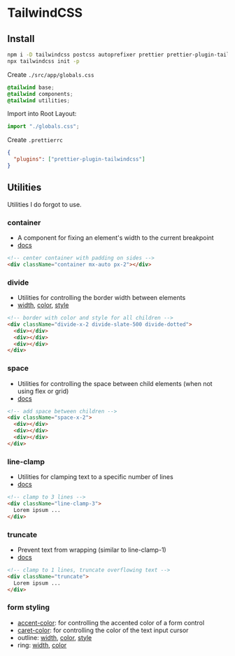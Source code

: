 # TailwindCSS

## Install

```sh
npm i -D tailwindcss postcss autoprefixer prettier prettier-plugin-tailwindcss
npx tailwindcss init -p
```

Create `./src/app/globals.css`
```CSS
@tailwind base;
@tailwind components;
@tailwind utilities;
```

Import into Root Layout:
```TypeScript
import "./globals.css";
```

Create `.prettierrc`
```JSON
{
  "plugins": ["prettier-plugin-tailwindcss"]
}
```

## Utilities
Utilities I do forgot to use.
### container
- A component for fixing an element's width to the current breakpoint
- [docs](https://tailwindcss.com/docs/container)
```HTML
<!-- center container with padding on sides -->
<div className="container mx-auto px-2"></div>
```

### divide
- Utilities for controlling the border width between elements
- [width](https://tailwindcss.com/docs/divide-width), [color](https://tailwindcss.com/docs/divide-color), [style](https://tailwindcss.com/docs/divide-style)
```HTML
<!-- border with color and style for all children -->
<div className="divide-x-2 divide-slate-500 divide-dotted">
  <div></div>
  <div></div>
  <div></div>
</div>
```

### space
- Utilities for controlling the space between child elements (when not using flex or grid)
- [docs](https://tailwindcss.com/docs/space)
```HTML
<!-- add space between children -->
<div className="space-x-2">
  <div></div>
  <div></div>
  <div></div>
</div>
```

### line-clamp
- Utilities for clamping text to a specific number of lines
- [docs](https://tailwindcss.com/docs/line-clamp)
```HTML
<!-- clamp to 3 lines -->
<div className="line-clamp-3">
  Lorem ipsum ...
</div>
```

### truncate
- Prevent text from wrapping (similar to line-clamp-1)
- [docs](https://tailwindcss.com/docs/text-overflow#truncate)
```HTML
<!-- clamp to 1 lines, truncate overflowing text -->
<div className="truncate">
  Lorem ipsum ...
</div>
```

### form styling
- [accent-color](https://tailwindcss.com/docs/accent-color): for controlling the accented color of a form control
- [caret-color](https://tailwindcss.com/docs/caret-color): for controlling the color of the text input cursor
- outline: [width](https://tailwindcss.com/docs/outline-width), [color](https://tailwindcss.com/docs/outline-color), [style](https://tailwindcss.com/docs/outline-style)
- ring: [width](https://tailwindcss.com/docs/ring-width), [color](https://tailwindcss.com/docs/ring-color)

